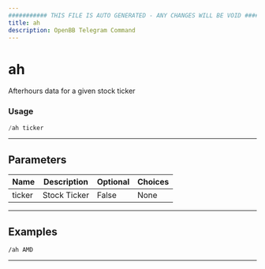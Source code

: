 ```yaml
---
########### THIS FILE IS AUTO GENERATED - ANY CHANGES WILL BE VOID ###########
title: ah
description: OpenBB Telegram Command
---
```


# ah

Afterhours data for a given stock ticker

### Usage

```python wordwrap
/ah ticker
```

---

## Parameters

| Name | Description | Optional | Choices |
| ---- | ----------- | -------- | ------- |
| ticker | Stock Ticker | False | None |


---

## Examples

```
/ah AMD
```

---
